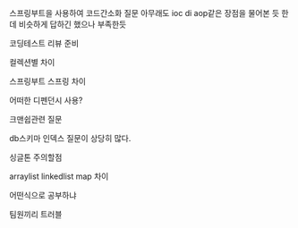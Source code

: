 스프링부트을 사용하여 코드간소화 질문
아무래도 ioc di aop같은 장점을 물어본 듯 한데 비슷하게 답하긴 했으나 부족한듯

코딩테스트 리뷰 준비

컬렉션별 차이

스프링부트 스프링 차이

어떠한 디펜던시 사용?

크맨쉽관련 질문

db스키마 인덱스 질문이 상당히 많다.

싱글톤 주의할점

arraylist linkedlist map 차이

어떤식으로 공부하냐

팀원끼리 트러블





